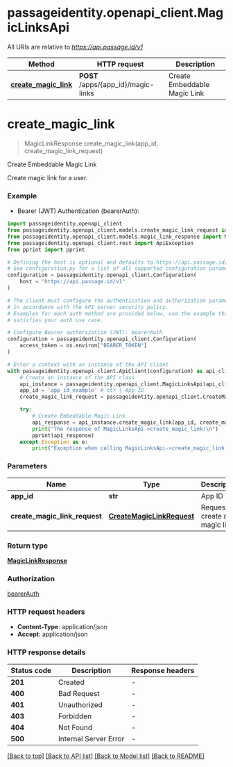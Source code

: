 # passageidentity.openapi_client.MagicLinksApi

All URIs are relative to *https://api.passage.id/v1*

Method | HTTP request | Description
------------- | ------------- | -------------
[**create_magic_link**](MagicLinksApi.md#create_magic_link) | **POST** /apps/{app_id}/magic-links | Create Embeddable Magic Link


# **create_magic_link**
> MagicLinkResponse create_magic_link(app_id, create_magic_link_request)

Create Embeddable Magic Link

Create magic link for a user.

### Example

* Bearer (JWT) Authentication (bearerAuth):

```python
import passageidentity.openapi_client
from passageidentity.openapi_client.models.create_magic_link_request import CreateMagicLinkRequest
from passageidentity.openapi_client.models.magic_link_response import MagicLinkResponse
from passageidentity.openapi_client.rest import ApiException
from pprint import pprint

# Defining the host is optional and defaults to https://api.passage.id/v1
# See configuration.py for a list of all supported configuration parameters.
configuration = passageidentity.openapi_client.Configuration(
    host = "https://api.passage.id/v1"
)

# The client must configure the authentication and authorization parameters
# in accordance with the API server security policy.
# Examples for each auth method are provided below, use the example that
# satisfies your auth use case.

# Configure Bearer authorization (JWT): bearerAuth
configuration = passageidentity.openapi_client.Configuration(
    access_token = os.environ["BEARER_TOKEN"]
)

# Enter a context with an instance of the API client
with passageidentity.openapi_client.ApiClient(configuration) as api_client:
    # Create an instance of the API class
    api_instance = passageidentity.openapi_client.MagicLinksApi(api_client)
    app_id = 'app_id_example' # str | App ID
    create_magic_link_request = passageidentity.openapi_client.CreateMagicLinkRequest() # CreateMagicLinkRequest | Request to create a magic link

    try:
        # Create Embeddable Magic Link
        api_response = api_instance.create_magic_link(app_id, create_magic_link_request)
        print("The response of MagicLinksApi->create_magic_link:\n")
        pprint(api_response)
    except Exception as e:
        print("Exception when calling MagicLinksApi->create_magic_link: %s\n" % e)
```



### Parameters


Name | Type | Description  | Notes
------------- | ------------- | ------------- | -------------
 **app_id** | **str**| App ID | 
 **create_magic_link_request** | [**CreateMagicLinkRequest**](CreateMagicLinkRequest.md)| Request to create a magic link | 

### Return type

[**MagicLinkResponse**](MagicLinkResponse.md)

### Authorization

[bearerAuth](../README.md#bearerAuth)

### HTTP request headers

 - **Content-Type**: application/json
 - **Accept**: application/json

### HTTP response details

| Status code | Description | Response headers |
|-------------|-------------|------------------|
**201** | Created |  -  |
**400** | Bad Request |  -  |
**401** | Unauthorized |  -  |
**403** | Forbidden |  -  |
**404** | Not Found |  -  |
**500** | Internal Server Error |  -  |

[[Back to top]](#) [[Back to API list]](../README.md#documentation-for-api-endpoints) [[Back to Model list]](../README.md#documentation-for-models) [[Back to README]](../README.md)

